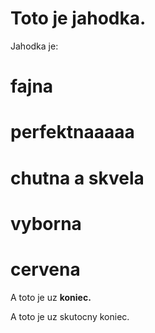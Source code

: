 # Toto je jahodka.

Jahodka je:

# fajna
# perfektnaaaaa
# chutna a skvela
# __vyborna__
# cervena

A toto je uz __koniec.__

A toto je uz skutocny koniec.
